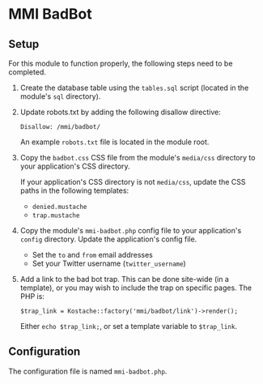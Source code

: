 # MMI BadBot

## Setup

For this module to function properly, the following steps need to be completed.

1.	Create the database table using the `tables.sql` script (located in
	the module's `sql` directory).

2.	Update robots.txt by adding the following disallow directive:
		
		Disallow: /mmi/badbot/
		
	An example `robots.txt` file is located in the module root.

3.	Copy the `badbot.css` CSS file from the module's `media/css` directory to 
	your application's CSS directory. 

	If your application's CSS directory is not `media/css`, update the CSS paths 
	in the following templates:
		
	* `denied.mustache`
	* `trap.mustache` 

4.	Copy the module's `mmi-badbot.php` config file to your application's `config`
	directory. Update the application's config file.

	* Set the `to` and `from` email addresses
	* Set your Twitter username (`twitter_username`)

5.	Add a link to the bad bot trap. This can be done site-wide (in a template), 
	or you may wish to include the trap on specific pages. The PHP is:
	
		$trap_link = Kostache::factory('mmi/badbot/link')->render();
		
	Either `echo $trap_link;`, or set a template variable to `$trap_link`.

## Configuration

The configuration file is named `mmi-badbot.php`.
